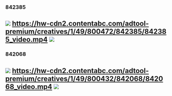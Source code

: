 ### 842385
![](https://hw-cdn2.contentabc.com/adtool-premium/creatives/1/49/800472/842385/842385_video.webp)
https://hw-cdn2.contentabc.com/adtool-premium/creatives/1/49/800472/842385/842385_video.mp4
![](https://hw-cdn2.contentabc.com/adtool-premium/creatives/1/49/800472/842385/842385_video.gif)
---
### 842068
![](https://hw-cdn2.contentabc.com/adtool-premium/creatives/1/49/800432/842068/842068_video.webp)
https://hw-cdn2.contentabc.com/adtool-premium/creatives/1/49/800432/842068/842068_video.mp4
![](https://hw-cdn2.contentabc.com/adtool-premium/creatives/1/49/800432/842068/842068_video.gif)
---

